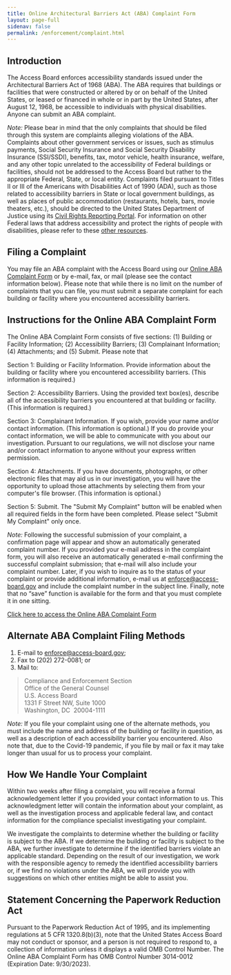 ```yaml
---
title: Online Architectural Barriers Act (ABA) Complaint Form
layout: page-full
sidenav: false
permalink: /enforcement/complaint.html
---
```

## Introduction

The Access Board enforces accessibility standards issued under the Architectural Barriers Act of 1968 (ABA). The ABA requires that buildings or facilities that were constructed or altered by or on behalf of the United States, or leased or financed in whole or in part by the United States, after August 12, 1968, be accessible to individuals with physical disabilities. Anyone can submit an ABA complaint.

*Note:* Please bear in mind that the only complaints that should be filed through this system are complaints alleging violations of the ABA.  Complaints about other government services or issues, such as stimulus payments, Social Security Insurance and Social Security Disability Insurance (SSI/SSDI), benefits, tax, motor vehicle, health insurance, welfare, and any other topic unrelated to the accessibility of Federal buildings or facilities, should not be addressed to the Access Board but rather to the appropriate Federal, State, or local entity.  Complaints filed pursuant to Titles II or III of the Americans with Disabilities Act of 1990 (ADA), such as those related to accessibility barriers in State or local government buildings, as well as places of public accommodation (restaurants, hotels, bars, movie theaters, etc.), should be directed to the United States Department of Justice using its [Civil Rights Reporting Portal](https://https://civilrights.justice.gov/report/). For information on other Federal laws that address accessibility and protect the rights of people with disabilities, please refer to these [other resources](https://www.access-board.gov/enforcement/other-resources.html).

## Filing a Complaint

You may file an ABA complaint with the Access Board using our [Online ABA Complaint Form](https://cts.access-board.gov/formsiq/form.do?form_name=Complaint%20Form) or by e-mail, fax, or mail (please see the contact information below).  Please note that while there is no limit on the number of complaints that you can file, you must submit a separate complaint for each building or facility where you encountered accessibility barriers. 

## Instructions for the Online ABA Complaint Form

The Online ABA Complaint Form consists of five sections: (1) Building or Facility Information; (2) Accessibility Barriers; (3) Complainant Information; (4) Attachments; and (5) Submit. Please note that 

Section 1: Building or Facility Information. Provide information about the building or facility where you encountered accessibility barriers. (This information is required.)

Section 2: Accessibility Barriers. Using the provided text box(es), describe all of the accessibility barriers you encountered at that building or facility. (This information is required.)

Section 3: Complainant Information. If you wish, provide your name and/or contact information.  (This information is optional.)  If you do provide your contact information, we will be able to communicate with you about our investigation. Pursuant to our regulations, we will not disclose your name and/or contact information to anyone without your express written permission.

Section 4: Attachments. If you have documents, photographs, or other electronic files that may aid us in our investigation, you will have the opportunity to upload those attachments by selecting them from your computer's file browser.  (This information is optional.)

Section 5: Submit. The "Submit My Complaint" button will be enabled when all required fields in the form have been completed. Please select "Submit My Complaint" only once. 

*Note:* Following the successful submission of your complaint, a confirmation page will appear and show an automatically generated complaint number. If you provided your e-mail address in the complaint form, you will also receive an automatically generated e-mail confirming the successful complaint submission; that e-mail will also include your complaint number.  Later, if you wish to inquire as to the status of your complaint or provide additional information, e-mail us at <enforce@access-board.gov> and include the complaint number in the subject line. Finally, note that no “save” function is available for the form and that you must complete it in one sitting. 

[Click here to access the Online ABA Complaint Form](https://cts.access-board.gov/formsiq/form.do?form_name=Complaint%20Form)

## Alternate ABA Complaint Filing Methods

1. E-mail to <enforce@access-board.gov>;
2. Fax to (202) 272-0081; or
3. Mail to: 
> Compliance and Enforcement Section  
> Office of the General Counsel  
> U.S. Access Board  
> 1331 F Street NW, Suite 1000  
> Washington, DC&nbsp; 20004-1111 
            
*Note:* If you file your complaint using one of the alternate methods, you must include the name and address of the building or facility in question, as well as a description of each accessibility barrier you encountered.  Also note that, due to the Covid-19 pandemic, if you file by mail or fax it may take longer than usual for us to process your complaint.  

## How We Handle Your Complaint

Within two weeks after filing a complaint, you will receive a formal acknowledgement letter if you provided your contact information to us. This acknowledgment letter will contain the information about your complaint, as well as the investigation process and applicable federal law, and contact information for the compliance specialist investigating your complaint.

We investigate the complaints to determine whether the building or facility is subject to the ABA. If we determine the building or facility is subject to the ABA, we further investigate to determine if the identified barriers violate an applicable standard. Depending on the result of our investigation, we work with the responsible agency to remedy the identified accessibility barriers or, if we find no violations under the ABA, we will provide you with suggestions on which other entities might be able to assist you.

##  Statement Concerning the Paperwork Reduction Act

Pursuant to the Paperwork Reduction Act of 1995, and its implementing regulations at 5 CFR 1320.8(b)(3), note that the United States Access Board may not conduct or sponsor, and a person is not required to respond to, a collection of information unless it displays a valid OMB Control Number. The Online ABA Complaint Form has OMB Control Number 3014-0012 (Expiration Date: 9/30/2023). 
